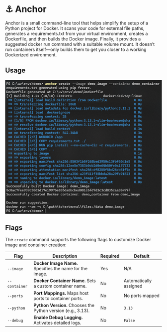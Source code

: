 # ⚓ Anchor

Anchor is a small command-line tool that helps simplify the setup of a Python project for Docker. It scans your code for external file paths, generates a requirements.txt from your virtual environment, creates a Dockerfile, and then builds the Docker image. Finally, it provides a suggested docker run command with a suitable volume mount. It doesn’t run containers itself—only builds them to get you closer to a working Dockerized environment.

## Usage

![Demo](images/demo.png)

## Flags

The `create` command supports the following flags to customize Docker image and container creation:

| Flag                | Description                                               | Required | Default                       |
|---------------------|-----------------------------------------------------------|----------|-------------------------------|
| `--image`           | **Docker Image Name.** Specifies the name for the image.  | Yes      | N/A                           |
| `--container`       | **Docker Container Name.** Sets a custom container name.  | No       | Automatically assigned        |
| `--ports`     | **Port Mappings.** Maps host ports to container ports.          | No       | No ports mapped               |
| `--python`          | **Python Version.** Chooses the Python version (e.g., 3.13). | No    | `3.13`                        |
| `--debug`           | **Enable Debug Logging.** Activates detailed logs.        | No       | `False`                       |
